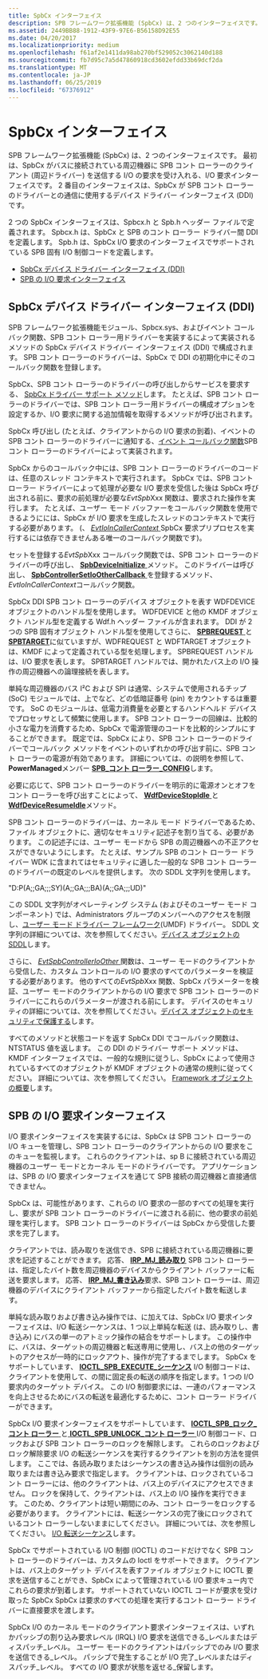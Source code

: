 ```yaml
---
title: SpbCx インターフェイス
description: SPB フレームワーク拡張機能 (SpbCx) は、2 つのインターフェイスです。
ms.assetid: 2449BB88-1912-43F9-97E6-B56158D92E55
ms.date: 04/20/2017
ms.localizationpriority: medium
ms.openlocfilehash: f61af2e1411da98ab270bf529052c3062140d188
ms.sourcegitcommit: fb7d95c7a5d47860918cd3602efdd33b69dcf2da
ms.translationtype: MT
ms.contentlocale: ja-JP
ms.lasthandoff: 06/25/2019
ms.locfileid: "67376912"
---
```

# <a name="spbcx-interfaces"></a>SpbCx インターフェイス


SPB フレームワーク拡張機能 (SpbCx) は、2 つのインターフェイスです。 最初は、SpbCx がバスに接続されている周辺機器に SPB コント ローラーのクライアント (周辺ドライバー) を送信する I/O の要求を受け入れる、I/O 要求インターフェイスです。 2 番目のインターフェイスは、SpbCx が SPB コント ローラーのドライバーとの通信に使用するデバイス ドライバー インターフェイス (DDI) です。

2 つの SpbCx インターフェイスは、Spbcx.h と Spb.h ヘッダー ファイルで定義されます。 Spbcx.h は、SpbCx と SPB のコント ローラー ドライバー間 DDI を定義します。 Spb.h は、SpbCx I/O 要求のインターフェイスでサポートされている SPB 固有 I/O 制御コードを定義します。

-   [SpbCx デバイス ドライバー インターフェイス (DDI)](#spbcx-device-driver-interface-ddi)
-   [SPB の I/O 要求インターフェイス](#spb-io-request-interface)

## <a name="spbcx-device-driver-interface-ddi"></a>SpbCx デバイス ドライバー インターフェイス (DDI)


SPB フレームワーク拡張機能モジュール、Spbcx.sys、およびイベント コールバック関数、SPB コント ローラー用ドライバーを実装するによって実装されるメソッドの SpbCx デバイス ドライバー インターフェイス (DDI) で構成されます。 SPB コント ローラーのドライバーは、SpbCx で DDI の初期化中にそのコールバック関数を登録します。

SpbCx、SPB コント ローラーのドライバーの呼び出しからサービスを要求する、 [SpbCx ドライバー サポート メソッド](https://docs.microsoft.com/previous-versions/hh450910(v=vs.85))します。 たとえば、SPB コント ローラーのドライバーでは、SPB コント ローラー用ドライバーの構成オプションを設定するか、I/O 要求に関する追加情報を取得するメソッドが呼び出されます。

SpbCx 呼び出し (たとえば、クライアントからの I/O 要求の到着)、イベントの SPB コント ローラーのドライバーに通知する、[イベント コールバック関数](https://docs.microsoft.com/previous-versions/hh450911(v=vs.85))SPB コント ローラーのドライバーによって実装されます。

SpbCx からのコールバック中には、SPB コント ローラーのドライバーのコードは、任意のスレッド コンテキストで実行されます。 SpbCx では、SPB コント ローラー ドライバーによって処理が必要な I/O 要求を受信した後は SpbCx 呼び出される前に、要求の前処理が必要な*EvtSpb*Xxx 関数は、要求された操作を実行します。 たとえば、ユーザー モード バッファーをコールバック関数を使用できるようにには、SpbCx が I/O 要求を生成したスレッドのコンテキストで実行する必要があります。 (、 [ *EvtIoInCallerContext* ](https://docs.microsoft.com/windows-hardware/drivers/ddi/content/wdfdevice/nc-wdfdevice-evt_wdf_io_in_caller_context) SpbCx 要求プリプロセスを実行するには依存できませんある唯一のコールバック関数です)。

セットを登録する*EvtSpb*Xxx コールバック関数では、SPB コント ローラーのドライバーの呼び出し、 [ **SpbDeviceInitialize** ](https://docs.microsoft.com/windows-hardware/drivers/ddi/content/spbcx/nf-spbcx-spbdeviceinitialize)メソッド。 このドライバーは呼び出し、 [ **SpbControllerSetIoOtherCallback** ](https://docs.microsoft.com/windows-hardware/drivers/ddi/content/spbcx/nf-spbcx-spbcontrollersetioothercallback)を登録するメソッド、 *EvtIoInCallerContext*コールバック関数。

SpbCx DDI SPB コント ローラーのデバイス オブジェクトを表す WDFDEVICE オブジェクトのハンドル型を使用します。 WDFDEVICE と他の KMDF オブジェクト ハンドル型を定義する Wdf.h ヘッダー ファイルが含まれます。 DDI が 2 つの SPB 固有オブジェクト ハンドル型を使用してさらに、 [ **SPBREQUEST** ](https://docs.microsoft.com/windows-hardware/drivers/spb/spbcx-object-handles)と[ **SPBTARGET**](https://docs.microsoft.com/windows-hardware/drivers/spb/spbcx-object-handles)に似ていますが、WDFREQUEST と WDFTARGET オブジェクトは、KMDF によって定義されている型を処理します。 SPBREQUEST ハンドルは、I/O 要求を表します。 SPBTARGET ハンドルでは、開かれたバス上の I/O 操作の周辺機器への論理接続を表します。

単純な周辺機器のバス I²C および SPI は通常、システムで使用されるチップ (SoC) モジュールでは、上でなど、どの低暗証番号 (pin) をカウントするは重要です。 SoC のモジュールは、低電力消費量を必要とするハンドヘルド デバイスでプロセッサとして頻繁に使用します。 SPB コント ローラーの回線は、比較的小さな電力を消費するため、SpbCx で電源管理のコードを比較的シンプルにすることができます。 既定では、SpbCx により、SPB コント ローラーのドライバーでコールバック メソッドをイベントのいずれかの呼び出す前に、SPB コント ローラーの電源が有効であります。 詳細については、の説明を参照して、 **PowerManaged**メンバー [ **SPB\_コント ローラー\_CONFIG**](https://docs.microsoft.com/windows-hardware/drivers/ddi/content/spbcx/ns-spbcx-_spb_controller_config)します。

必要に応じて、SPB コント ローラーのドライバーを明示的に電源オンとオフをコント ローラーを呼び出すことによって、 [ **WdfDeviceStopIdle** ](https://docs.microsoft.com/windows-hardware/drivers/ddi/content/wdfdevice/nf-wdfdevice-wdfdevicestopidle)と[ **WdfDeviceResumeIdle**](https://docs.microsoft.com/windows-hardware/drivers/ddi/content/wdfdevice/nf-wdfdevice-wdfdeviceresumeidle)メソッド。

SPB コント ローラーのドライバーは、カーネル モード ドライバーであるため、ファイル オブジェクトに、適切なセキュリティ記述子を割り当てる、必要があります。 この記述子には、ユーザー モードから SPB の周辺機器への不正アクセスができないようにします。 たとえば、サンプル SPB のコント ローラー ドライバー WDK に含まれてはセキュリティに適した一般的な SPB コント ローラーのドライバーの既定のレベルを提供します。 次の SDDL 文字列を使用します。

"D:P(A;;GA;;;SY)(A;;GA;;;BA)(A;;GA;;;UD)"

この SDDL 文字列がオペレーティング システム (およびそのユーザー モード コンポーネント) では、Administrators グループのメンバーへのアクセスを制限し、[ユーザー モード ドライバー フレームワーク](https://docs.microsoft.com/windows-hardware/drivers/wdf/overview-of-the-umdf)(UMDF) ドライバー。 SDDL 文字列の詳細については、次を参照してください。[デバイス オブジェクトの SDDL](https://docs.microsoft.com/windows-hardware/drivers/kernel/sddl-for-device-objects)します。

さらに、 [ *EvtSpbControllerIoOther* ](https://docs.microsoft.com/windows-hardware/drivers/ddi/content/spbcx/nc-spbcx-evt_spb_controller_other)関数は、ユーザー モードのクライアントから受信した、カスタム コントロールの I/O 要求のすべてのパラメーターを検証する必要があります。 他のすべての*EvtSpb*Xxx 関数、SpbCx パラメーターを検証、ユーザー モードのクライアントからの I/O 要求で SPB コント ローラーのドライバーにこれらのパラメーターが渡される前にします。 デバイスのセキュリティの詳細については、次を参照してください。[デバイス オブジェクトのセキュリティで保護する](https://docs.microsoft.com/windows-hardware/drivers/kernel/securing-device-objects)します。

すべてのメソッドと状態コードを返す SpbCx DDI でコールバック関数は、NTSTATUS 値を返します。 この DDI のドライバー サポート メソッドは、KMDF インターフェイスでは、一般的な規則に従うし、SpbCx によって使用されているすべてのオブジェクトが KMDF オブジェクトの通常の規則に従ってください。 詳細については、次を参照してください。 [Framework オブジェクトの概要](https://docs.microsoft.com/windows-hardware/drivers/wdf/introduction-to-framework-objects)します。

## <a name="spb-io-request-interface"></a>SPB の I/O 要求インターフェイス


I/O 要求インターフェイスを実装するには、SpbCx は SPB コント ローラーの I/O キューを管理し、SPB コント ローラーのクライアントからの I/O 要求をこのキューを監視します。 これらのクライアントは、sp B に接続されている周辺機器のユーザー モードとカーネル モードのドライバーです。 アプリケーションは、SPB の I/O 要求インターフェイスを通じて SPB 接続の周辺機器と直接通信できません。

SpbCx は、可能性があります、これらの I/O 要求の一部のすべての処理を実行し、要求が SPB コント ローラーのドライバーに渡される前に、他の要求の前処理を実行します。 SPB コント ローラーのドライバーは SpbCx から受信した要求を完了します。

クライアントでは、読み取りを送信でき、SPB に接続されている周辺機器に要求を記述することができます。 応答、 [ **IRP\_MJ\_読み取り**](https://docs.microsoft.com/previous-versions/ff546883(v=vs.85)) SPB コント ローラーは、指定したバイト数を周辺機器のデバイスからクライアント バッファーに転送を要求します。 応答、 [ **IRP\_MJ\_書き込み**](https://docs.microsoft.com/previous-versions/ff546904(v=vs.85))要求、SPB コント ローラーは、周辺機器のデバイスにクライアント バッファーから指定したバイト数を転送します。

単純な読み取りおよび書き込み操作では、に加えては、SpbCx I/O 要求インターフェイスは、I/O 転送シーケンスは、1 つ以上単純な転送 (は、読み取りし、書き込み) にバスの単一のアトミック操作の結合をサポートします。 この操作中に、バスは、ターゲットの周辺機器と転送専用に使用し、バス上の他のターゲットのアクセスが一時的にロックアウト、操作が完了するまでします。 SpbCx をサポートしています、 [ **IOCTL\_SPB\_EXECUTE\_シーケンス**](https://msdn.microsoft.com/library/windows/hardware/hh450857) I/O 制御コードは、クライアントを使用して、の間に固定長の転送の順序を指定します。1 つの I/O 要求内のターゲット デバイス。 この I/O 制御要求には、一連のパフォーマンスを向上させるためにバスの転送を最適化するために、コント ローラー ドライバーができます。

SpbCx I/O 要求インターフェイスをサポートしています、 [ **IOCTL\_SPB\_ロック\_コント ローラー** ](https://msdn.microsoft.com/library/windows/hardware/hh450858)と[ **IOCTL\_SPB\_UNLOCK\_コント ローラー** ](https://msdn.microsoft.com/library/windows/hardware/hh450859) I/O 制御コード、ロックおよび SPB コント ローラーのロックを解除します。 これらのロックおよびロック解除要求 I/O の転送シーケンスを実行するクライアントを別の方法を提供します。 ここでは、各読み取りまたはシーケンスの書き込み操作は個別の読み取りまたは書き込み要求で指定します。 クライアントは、ロックされているコント ローラーには、他のクライアントは、バス上のデバイスにアクセスできません。 ロックを保持して、クライアントは、バス上の I/O 操作を実行できます。 このため、クライアントは短い期間にのみ、コント ローラーをロックする必要があります。 クライアントには、転送シーケンスの完了後にロックされているコント ローラーしないままにしてください。 詳細については、次を参照してください。 [I/O 転送シーケンス](https://docs.microsoft.com/windows-hardware/drivers/spb/i-o-transfer-sequences)します。

SpbCx でサポートされている I/O 制御 (IOCTL) のコードだけでなく SPB コント ローラーのドライバーは、カスタムの Ioctl をサポートできます。 クライアントは、バス上のターゲット デバイスを表すファイル オブジェクトに IOCTL 要求を送信することができ、SpbCx によって管理されている I/O 要求キュー内でこれらの要求が到着します。 サポートされていない IOCTL コードが要求を受け取った SpbCx SpbCx は要求のすべての処理を実行するコント ローラー ドライバーに直接要求を渡します。

SpbCx I/O のカーネル モードのクライアント要求インターフェイスは、いずれかパッシブの割り込み要求レベル (IRQL) I/O 要求を送信できる\_レベルまたはディスパッチ\_レベル。 ユーザー モードのクライアントはパッシブでのみ I/O 要求を送信できる\_レベル。 パッシブで発生することが I/O 完了\_レベルまたはディスパッチ\_レベル。 すべての I/O 要求が状態を返せる\_保留します。

 

 




